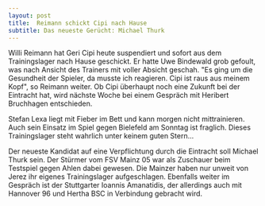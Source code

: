 ```yaml
---
layout: post
title:  Reimann schickt Cipi nach Hause
subtitle: Das neueste Gerücht: Michael Thurk
---
```


Willi Reimann hat Geri Cipi heute suspendiert und sofort aus dem Trainingslager nach Hause geschickt. Er hatte Uwe Bindewald grob gefoult, was nach Ansicht des Trainers mit voller Absicht geschah. "Es ging um die Gesundheit der Spieler, da musste ich reagieren. Cipi ist raus aus meinem Kopf", so Reimann weiter. Ob Cipi überhaupt noch eine Zukunft bei der Eintracht hat, wird nächste Woche bei einem Gespräch mit Heribert Bruchhagen entschieden.

Stefan Lexa liegt mit Fieber im Bett und kann morgen nicht mittrainieren. Auch sein Einsatz im Spiel gegen Bielefeld am Sonntag ist fraglich. Dieses Trainingslager steht wahrlich unter keinem guten Stern...

Der neueste Kandidat auf eine Verpflichtung durch die Eintracht soll Michael Thurk sein. Der Stürmer vom FSV Mainz 05 war als Zuschauer beim Testspiel gegen Ahlen dabei gewesen. Die Mainzer haben nur unweit von Jerez ihr eigenes Trainingslager aufgeschlagen. Ebenfalls weiter im Gespräch ist der Stuttgarter Ioannis Amanatidis, der allerdings auch mit Hannover 96 und Hertha BSC in Verbindung gebracht wird.
